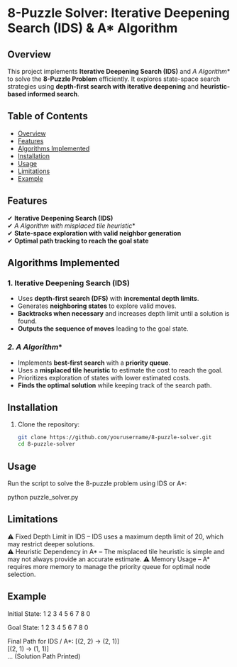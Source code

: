 # 8-Puzzle Solver: Iterative Deepening Search (IDS) & A* Algorithm

## Overview
This project implements **Iterative Deepening Search (IDS)** and **A* Algorithm** to solve the **8-Puzzle Problem** efficiently. It explores state-space search strategies using **depth-first search with iterative deepening** and **heuristic-based informed search**.

## Table of Contents
- [Overview](#overview)
- [Features](#features)
- [Algorithms Implemented](#algorithms-implemented)
- [Installation](#installation)
- [Usage](#usage)
- [Limitations](#limitations)
- [Example](#example)

## Features
✔ **Iterative Deepening Search (IDS)**  
✔ **A* Algorithm with misplaced tile heuristic**  
✔ **State-space exploration with valid neighbor generation**  
✔ **Optimal path tracking to reach the goal state**  

## Algorithms Implemented

### **1. Iterative Deepening Search (IDS)**
- Uses **depth-first search (DFS)** with **incremental depth limits**.
- Generates **neighboring states** to explore valid moves.
- **Backtracks when necessary** and increases depth limit until a solution is found.
- **Outputs the sequence of moves** leading to the goal state.

### **2. A* Algorithm**
- Implements **best-first search** with a **priority queue**.
- Uses a **misplaced tile heuristic** to estimate the cost to reach the goal.
- Prioritizes exploration of states with lower estimated costs.
- **Finds the optimal solution** while keeping track of the search path.

## Installation
1. Clone the repository:
   ```sh
   git clone https://github.com/yourusername/8-puzzle-solver.git
   cd 8-puzzle-solver
## Usage
Run the script to solve the 8-puzzle problem using IDS or A*:


python puzzle_solver.py

## Limitations
⚠ Fixed Depth Limit in IDS – IDS uses a maximum depth limit of 20, which may restrict deeper solutions.  
⚠ Heuristic Dependency in A* – The misplaced tile heuristic is simple and may not always provide an accurate estimate.
⚠ Memory Usage – A* requires more memory to manage the priority queue for optimal node selection.

## Example
Initial State:
1 2 3
4 5 6
7 8 0

Goal State:
1 2 3
4 5 6
7 8 0

Final Path for IDS / A*:
[(2, 2) -> (2, 1)]  
[(2, 1) -> (1, 1)]  
...
(Solution Path Printed)